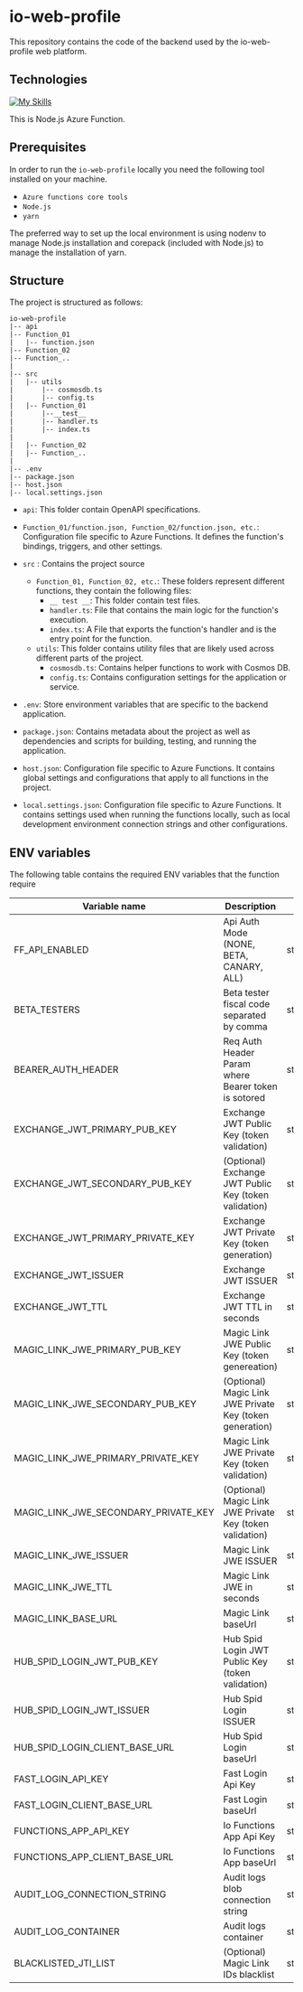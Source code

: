 # io-web-profile

This repository contains the code of the backend used by the io-web-profile web platform.

## Technologies

[![My Skills](https://skillicons.dev/icons?i=azure,nodejs,ts)](https://skillicons.dev)

This is Node.js Azure Function.

## Prerequisites

In order to run the `io-web-profile` locally you need the following tool installed on your machine.

- `Azure functions core tools`
- `Node.js`
- `yarn`

The preferred way to set up the local environment is using nodenv to manage Node.js installation and corepack (included with Node.js) to manage the installation of yarn.

## Structure

The project is structured as follows:

```
io-web-profile
|-- api
|-- Function_01
|   |-- function.json
|-- Function_02
|-- Function_..
|
|-- src
|   |-- utils
|       |-- cosmosdb.ts
|       |-- config.ts
|   |-- Function_01
|       |--__test__
|       |-- handler.ts
|       |-- index.ts
|
|   |-- Function_02
|   |-- Function_..
|
|-- .env
|-- package.json
|-- host.json
|-- local.settings.json
```

- `api`: This folder contain OpenAPI specifications.

- `Function_01/function.json, Function_02/function.json, etc.`: Configuration file specific to Azure Functions. It defines the function's bindings, triggers, and other settings.

- `src` : Contains the project source

  - `Function_01, Function_02, etc.`: These folders represent different functions, they contain the following files:
    - `__ test __`: This folder contain test files.
    - `handler.ts`: File that contains the main logic for the function's execution.
    - `index.ts`: A File that exports the function's handler and is the entry point for the function.
  - `utils`: This folder contains utility files that are likely used across different parts of the project.
    - `cosmosdb.ts`: Contains helper functions to work with Cosmos DB.
    - `config.ts`: Contains configuration settings for the application or service.

- `.env`: Store environment variables that are specific to the backend application.

- `package.json`: Contains metadata about the project as well as dependencies and scripts for building, testing, and running the application.

- `host.json`: Configuration file specific to Azure Functions. It contains global settings and configurations that apply to all functions in the project.

- `local.settings.json`: Configuration file specific to Azure Functions. It contains settings used when running the functions locally, such as local development environment connection strings and other configurations.

## ENV variables

The following table contains the required ENV variables that the function require

| Variable name                        | Description                                              | type                     |
| ------------------------------------ | -------------------------------------------------------- | ------------------------ |
| FF_API_ENABLED                       | Api Auth Mode (NONE, BETA, CANARY, ALL)                  | string                   |
| BETA_TESTERS                         | Beta tester fiscal code separated by comma               | string,string,string,... |
| BEARER_AUTH_HEADER                   | Req Auth Header Param where Bearer token is sotored      | string                   |
| EXCHANGE_JWT_PRIMARY_PUB_KEY         | Exchange JWT Public Key (token validation)               | string                   |
| EXCHANGE_JWT_SECONDARY_PUB_KEY       | (Optional) Exchange JWT Public Key (token validation)    | string                   |
| EXCHANGE_JWT_PRIMARY_PRIVATE_KEY     | Exchange JWT Private Key (token generation)              | string                   |
| EXCHANGE_JWT_ISSUER                  | Exchange JWT ISSUER                                      | string                   |
| EXCHANGE_JWT_TTL                     | Exchange JWT TTL in seconds                              | string                   |
| MAGIC_LINK_JWE_PRIMARY_PUB_KEY       | Magic Link JWE Public Key (token genereation)            | string                   |
| MAGIC_LINK_JWE_SECONDARY_PUB_KEY     | (Optional) Magic Link JWE Private Key (token generation) | string                   |
| MAGIC_LINK_JWE_PRIMARY_PRIVATE_KEY   | Magic Link JWE Private Key (token validation)            | string                   |
| MAGIC_LINK_JWE_SECONDARY_PRIVATE_KEY | (Optional) Magic Link JWE Private Key (token validation) | string                   |
| MAGIC_LINK_JWE_ISSUER                | Magic Link JWE ISSUER                                    | string                   |
| MAGIC_LINK_JWE_TTL                   | Magic Link JWE in seconds                                | string                   |
| MAGIC_LINK_BASE_URL                  | Magic Link baseUrl                                       | string                   |
| HUB_SPID_LOGIN_JWT_PUB_KEY           | Hub Spid Login JWT Public Key (token validation)         | string                   |
| HUB_SPID_LOGIN_JWT_ISSUER            | Hub Spid Login ISSUER                                    | string                   |
| HUB_SPID_LOGIN_CLIENT_BASE_URL       | Hub Spid Login baseUrl                                   | string                   |
| FAST_LOGIN_API_KEY                   | Fast Login Api Key                                       | string                   |
| FAST_LOGIN_CLIENT_BASE_URL           | Fast Login baseUrl                                       | string                   |
| FUNCTIONS_APP_API_KEY                | Io Functions App Api Key                                 | string                   |
| FUNCTIONS_APP_CLIENT_BASE_URL        | Io Functions App baseUrl                                 | string                   |
| AUDIT_LOG_CONNECTION_STRING          | Audit logs blob connection string                        | string                   |
| AUDIT_LOG_CONTAINER                  | Audit logs container                                     | string                   |
| BLACKLISTED_JTI_LIST                 | (Optional) Magic Link IDs blacklist                      | string,string,string,... |

